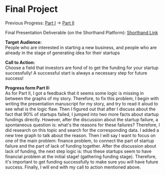 # Final Project

Previous Progress:
[Part I](/final_project_part1.md) -> [Part II](/final_project_part2.md)

Final Presentation Deliverable (on the Shorthand Platform):
[Shorthand Link](https://carnegiemellon.shorthandstories.com/get-funding-successfully-to-start-a-startup/index.html)

**Target Audience:**  
People who are interested in starting a new business, and people who are already in the stage of generating idea for their startups

**Call to Action:**  
Choose a field that investors are fond of to get the funding for your startup successfully! A successful start is always a necessary step for future success!

**Progress form Part II:**  
As for Part II, I got a feedback that it seems some logic is missing in between the graphs of my story. Therefore, to fix this problem, I begin with writing the presentation manuscript for my story, and try to read it aloud to see what is the logic flaw. Then I figured out that after I discuss about the fact that 90% of startups failed, I jumped into two more facts about startup fundings directly. However, after the discussion about the startup failure, a spontaneous question is: what's the reasons for these failures? Therefore, I did research on this topic and search for the corresponding data. I added a new tree graph to talk about the reason. Then I will say I want to focus on one of the main problem: finance problem, to connect the part of startup failure and the part of lack of funding together. After the discussion about lack of funding, the next step logic is: thus these startups seem to have financial problem at the initial stage! (gathering funding stage). Therefore, it's important to get funding successfully to make sure you will have future success. Finally, I will end with my call to action mentioned above. 
